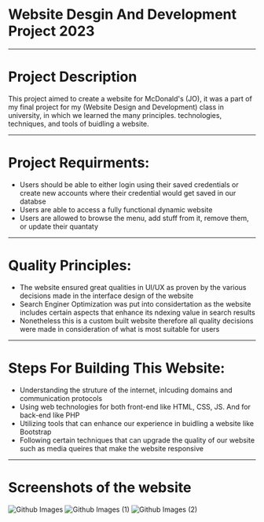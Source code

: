 # Website Desgin And Development Project 2023
_________________________________________________________________________________

# Project Description
This project aimed to create a website for McDonald's (JO), it was a part of my final project for my (Website Design and Development) class in university, in which we learned the many principles. technologies, techniques, and tools of buidling a website.

_________________________________________________________________________________

# Project Requirments:
- Users should be able to either login using their saved credentials or create new accounts where their credential would get saved in our databse
- Users are able to access a fully functional dynamic website
- Users are allowed to browse the menu, add stuff from it, remove them, or update their quantaty

_________________________________________________________________________________

# Quality Principles:
- The website ensured great qualities in UI/UX as proven by the various decisions made in the interface design of the website
- Search Enginer Optimization was put into considertation as the website includes certain aspects that enhance its ndexing value in search results
- Nonetheless this is a custom built website therefore all quality decisions were made in consideration of what is most suitable for users

_________________________________________________________________________________

# Steps For Building This Website:
- Understanding the struture of the internet, inlcuding domains and communication protocols
- Using web technologies for both front-end like HTML, CSS, JS. And for back-end like PHP
- Utilizing tools that can enhance our experience in buidling a website like Bootstrap
- Following certain techniques that can upgrade the quality of our website such as media queires that make the website responsive 

_________________________________________________________________________________

# Screenshots of the website
![Github Images](https://user-images.githubusercontent.com/95411800/218382672-551494f0-196d-4436-87f9-a5f992e2e730.png)
![Github Images (1)](https://user-images.githubusercontent.com/95411800/218382678-f73a8f42-069a-4327-98b2-4b6b984a35a9.png)
![Github Images (2)](https://user-images.githubusercontent.com/95411800/218382689-5bfefdcc-32c7-4e96-a2d0-ef64976bed87.png)



